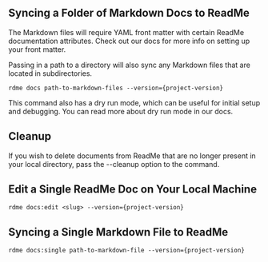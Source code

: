 ## Syncing a Folder of Markdown Docs to ReadMe

The Markdown files will require YAML front matter with certain ReadMe documentation attributes. Check out our docs for more info on setting up your front matter.

Passing in a path to a directory will also sync any Markdown files that are located in subdirectories.
```
rdme docs path-to-markdown-files --version={project-version}
```
This command also has a dry run mode, which can be useful for initial setup and debugging. You can read more about dry run mode in our docs.

## Cleanup
If you wish to delete documents from ReadMe that are no longer present in your local directory, pass the --cleanup option to the command.

## Edit a Single ReadMe Doc on Your Local Machine
```
rdme docs:edit <slug> --version={project-version}
```

## Syncing a Single Markdown File to ReadMe
```
rdme docs:single path-to-markdown-file --version={project-version}
```
